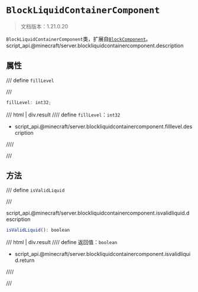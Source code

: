 # `BlockLiquidContainerComponent`

> 文档版本：1.21.0.20

`BlockLiquidContainerComponent`类，扩展自[`BlockComponent`](./blockcomponent.md)。script_api.@minecraft/server.blockliquidcontainercomponent.description

## 属性

/// define
`fillLevel`


///

```js
fillLevel: int32;
```

/// html | div.result
//// define
`fillLevel`：`int32`

- script_api.@minecraft/server.blockliquidcontainercomponent.filllevel.description


////

///


## 方法

/// define
`isValidLiquid`


///

script_api.@minecraft/server.blockliquidcontainercomponent.isvalidliquid.description

```js
isValidLiquid(): boolean
```

/// html | div.result
//// define
返回值：`boolean`

- script_api.@minecraft/server.blockliquidcontainercomponent.isvalidliquid.return


////

///

